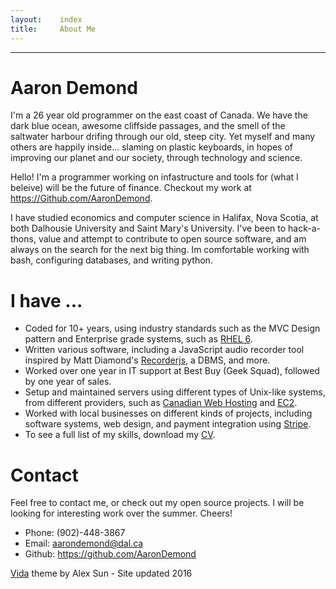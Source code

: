 ```yaml
---
layout:    index
title:     About Me
---
```



----------

# Aaron Demond
I'm a 26 year old programmer on the east coast of Canada. We have the dark blue ocean, awesome cliffside passages, and the smell of the saltwater harbour drifing through our old, steep city. Yet myself and many others are happily inside... slaming on plastic keyboards, in hopes of improving our planet and our society, through technology and science.

Hello! I'm a programmer working on infastructure and tools for (what I beleive) will be the future of finance. Checkout my work at https://Github.com/AaronDemond. 

I have studied economics and computer science in Halifax, Nova Scotia, at both Dalhousie University and Saint Mary's University. I've been to hack-a-thons, value and attempt to contribute to open source software, and am always on the search for the next big thing. Im comfortable working with bash, configuring databases, and writing python.

# I have ...
- Coded for 10+ years, using industry standards such as the MVC Design pattern and Enterprise grade systems, such as <a href="https://www.redhat.com/en/technologies/linux-platforms/enterprise-linux">RHEL 6</a>.
- Written various software, including a JavaScript audio recorder tool inspired by Matt Diamond's <a href="https://github.com/mattdiamond/Recorderjs">Recorderjs</a>, a DBMS, and more.
- Worked over one year in IT support at Best Buy (Geek Squad), followed by one year of sales.
- Setup and maintained servers using different types of Unix-like systems, from different providers, such as <a href="https://www.canadianwebhosting.com/">Canadian Web Hosting</a> and <a href="https://aws.amazon.com/ec2/">EC2</a>.
- Worked with local businesses on different kinds of projects, including software systems, web design, and payment integration using <a href="https://stripe.com/ca">Stripe</a>.
- To see a full list of my skills, download my <a href="/downloads/aaron_demond_CV.doc" download>CV</a>.


# Contact
Feel free to contact me, or check out my open source projects. I will be looking for interesting work over the summer. Cheers!

- Phone: (902)-448-3867
- Email: aarondemond@dal.ca
- Github: <a href="https://github.com/AaronDemond">https://github.com/AaronDemond</a>



<a style="clear: both" href="https://github.com/syaning/vida">Vida</a> theme by Alex Sun - Site updated 2016
